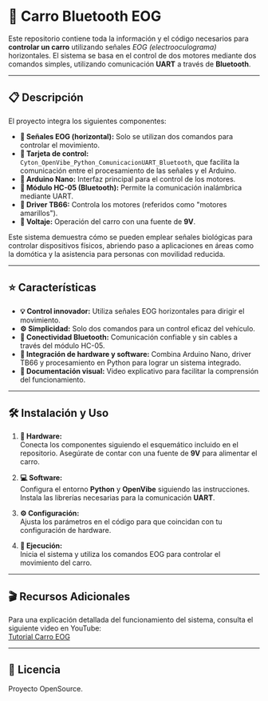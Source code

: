 # 🚗 Carro Bluetooth EOG

Este repositorio contiene toda la información y el código necesarios para **controlar un carro** utilizando señales *EOG (electrooculograma)* horizontales. El sistema se basa en el control de dos motores mediante dos comandos simples, utilizando comunicación **UART** a través de **Bluetooth**.

---

## 📋 Descripción

El proyecto integra los siguientes componentes:

- **🔹 Señales EOG (horizontal):** Solo se utilizan dos comandos para controlar el movimiento.
- **🔸 Tarjeta de control:** `Cyton_OpenVibe_Python_ComunicacionUART_Bluetooth`, que facilita la comunicación entre el procesamiento de las señales y el Arduino.
- **🔹 Arduino Nano:** Interfaz principal para el control de los motores.
- **🔸 Módulo HC-05 (Bluetooth):** Permite la comunicación inalámbrica mediante UART.
- **🔹 Driver TB66:** Controla los motores (referidos como "motores amarillos").
- **🔸 Voltaje:** Operación del carro con una fuente de **9V**.

Este sistema demuestra cómo se pueden emplear señales biológicas para controlar dispositivos físicos, abriendo paso a aplicaciones en áreas como la domótica y la asistencia para personas con movilidad reducida.

---

## ⭐ Características

- **💡 Control innovador:** Utiliza señales EOG horizontales para dirigir el movimiento.
- **⚙️ Simplicidad:** Solo dos comandos para un control eficaz del vehículo.
- **📶 Conectividad Bluetooth:** Comunicación confiable y sin cables a través del módulo HC-05.
- **🔧 Integración de hardware y software:** Combina Arduino Nano, driver TB66 y procesamiento en Python para lograr un sistema integrado.
- **🎥 Documentación visual:** Video explicativo para facilitar la comprensión del funcionamiento.

---

## 🛠️ Instalación y Uso

1. **🔌 Hardware:**  
   Conecta los componentes siguiendo el esquemático incluido en el repositorio. Asegúrate de contar con una fuente de **9V** para alimentar el carro.

2. **💻 Software:**  
   Configura el entorno **Python** y **OpenVibe** siguiendo las instrucciones. Instala las librerías necesarias para la comunicación **UART**.

3. **⚙️ Configuración:**  
   Ajusta los parámetros en el código para que coincidan con tu configuración de hardware.

4. **🚀 Ejecución:**  
   Inicia el sistema y utiliza los comandos EOG para controlar el movimiento del carro.

---

## 🎬 Recursos Adicionales

Para una explicación detallada del funcionamiento del sistema, consulta el siguiente video en YouTube:  
[Tutorial Carro EOG](https://www.youtube.com/watch?v=coV044tbprE)

---

## 📄 Licencia

Proyecto OpenSource.
